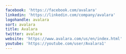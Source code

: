 ```yaml
---
facebook: 'https://facebook.com/avalara'
linkedin: 'https://linkedin.com/company/avalara'
logohandle: avalara
sort: avalara
title: Avalara
twitter: avalara
website: 'https://www.avalara.com/us/en/index.html'
youtube: 'https://youtube.com/user/Avalara1'
---
```

